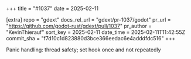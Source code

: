 +++
title = "#1037"
date = 2025-02-11

[extra]
repo = "gdext"
docs_rel_url = "gdext/pr-1037/godot"
pr_url = "https://github.com/godot-rust/gdext/pull/1037"
pr_author = "KevinThierauf"
sort_key = 2025-02-11
date_time = 2025-02-11T11:42:55Z
commit_sha = "f7d10c1d823880d3bce366eedac6e4adddfdc516"
+++

Panic handling: thread safety; set hook once and not repeatedly
